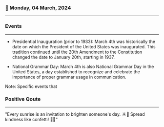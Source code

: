 ### 📅 Monday, 04 March, 2024
------
### Events
------
- Presidential Inauguration (prior to 1933): March 4th was historically the date on which the President of the United States was inaugurated. This tradition continued until the 20th Amendment to the Constitution changed the date to January 20th, starting in 1937.
  
- National Grammar Day: March 4th is also National Grammar Day in the United States, a day established to recognize and celebrate the importance of proper grammar usage in communication.

Note: Specific events that
### Positive Qoute
------
"Every sunrise is an invitation to brighten someone's day. ☀️🌱 Spread kindness like confetti! 🎉💖"
